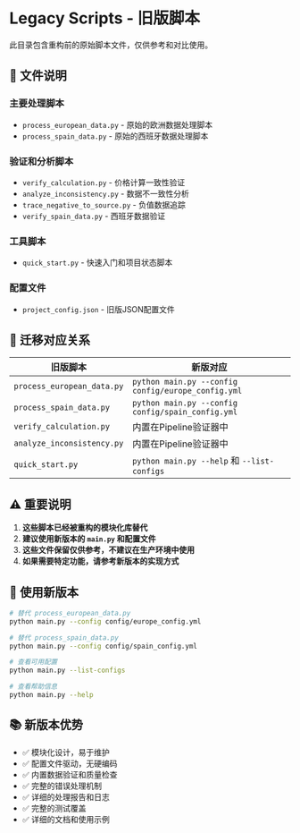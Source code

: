 # Legacy Scripts - 旧版脚本

此目录包含重构前的原始脚本文件，仅供参考和对比使用。

## 📂 文件说明

### 主要处理脚本
- `process_european_data.py` - 原始的欧洲数据处理脚本
- `process_spain_data.py` - 原始的西班牙数据处理脚本

### 验证和分析脚本
- `verify_calculation.py` - 价格计算一致性验证
- `analyze_inconsistency.py` - 数据不一致性分析
- `trace_negative_to_source.py` - 负值数据追踪
- `verify_spain_data.py` - 西班牙数据验证

### 工具脚本
- `quick_start.py` - 快速入门和项目状态脚本

### 配置文件
- `project_config.json` - 旧版JSON配置文件

## 🔄 迁移对应关系

| 旧版脚本 | 新版对应 |
|---------|----------|
| `process_european_data.py` | `python main.py --config config/europe_config.yml` |
| `process_spain_data.py` | `python main.py --config config/spain_config.yml` |
| `verify_calculation.py` | 内置在Pipeline验证器中 |
| `analyze_inconsistency.py` | 内置在Pipeline验证器中 |
| `quick_start.py` | `python main.py --help` 和 `--list-configs` |

## ⚠️ 重要说明

1. **这些脚本已经被重构的模块化库替代**
2. **建议使用新版本的 `main.py` 和配置文件**
3. **这些文件保留仅供参考，不建议在生产环境中使用**
4. **如果需要特定功能，请参考新版本的实现方式**

## 🚀 使用新版本

```bash
# 替代 process_european_data.py
python main.py --config config/europe_config.yml

# 替代 process_spain_data.py  
python main.py --config config/spain_config.yml

# 查看可用配置
python main.py --list-configs

# 查看帮助信息
python main.py --help
```

## 📚 新版本优势

- ✅ 模块化设计，易于维护
- ✅ 配置文件驱动，无硬编码
- ✅ 内置数据验证和质量检查
- ✅ 完整的错误处理机制
- ✅ 详细的处理报告和日志
- ✅ 完整的测试覆盖
- ✅ 详细的文档和使用示例
